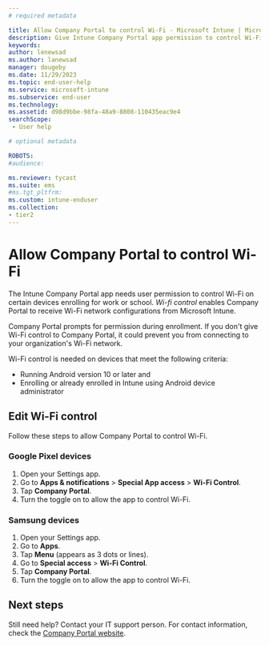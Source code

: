 ```yaml
---
# required metadata

title: Allow Company Portal to control Wi-Fi - Microsoft Intune | Microsoft Docs
description: Give Intune Company Portal app permission to control Wi-Fi on work or school device.   
keywords:
author: lenewsad
ms.author: lanewsad
manager: dougeby
ms.date: 11/29/2023
ms.topic: end-user-help
ms.service: microsoft-intune
ms.subservice: end-user
ms.technology:
ms.assetid: d98d9bbe-98fa-48a9-8808-110435eac9e4
searchScope:
 - User help

# optional metadata

ROBOTS:  
#audience:

ms.reviewer: tycast
ms.suite: ems
#ms.tgt_pltfrm:
ms.custom: intune-enduser
ms.collection:
- tier2
--- 
```


# Allow Company Portal to control Wi-Fi  

The Intune Company Portal app needs user permission to control Wi-Fi on certain devices enrolling for work or school. *Wi-fi control* enables Company Portal to receive Wi-Fi network configurations from Microsoft Intune. 

Company Portal prompts for permission during enrollment.  If you don't give Wi-Fi control to Company Portal, it could prevent you from connecting to your organization's Wi-Fi network.   

Wi-Fi control is needed on devices that meet the following criteria:

* Running Android version 10 or later and 
* Enrolling or already enrolled in Intune using Android device administrator  

## Edit Wi-Fi control      

Follow these steps to allow Company Portal to control Wi-Fi.   

### Google Pixel devices

1. Open your Settings app.
2. Go to **Apps & notifications** > **Special App access** > **Wi-Fi Control**.  
3. Tap **Company Portal**.
4. Turn the toggle on to allow the app to control Wi-Fi.

### Samsung devices

1. Open your Settings app.
2. Go to **Apps**.
3. Tap **Menu** (appears as 3 dots or lines). 
4. Go to **Special access** > **Wi-Fi Control**.
5. Tap **Company Portal**.
6. Turn the toggle on to allow the app to control Wi-Fi.  

## Next steps  

Still need help? Contact your IT support person. For contact information, check the [Company Portal website](https://go.microsoft.com/fwlink/?linkid=2010980).  
